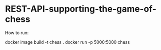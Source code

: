 # REST-API-supporting-the-game-of-chess

How to run:

docker image build -t chess .
docker run -p 5000:5000 chess
